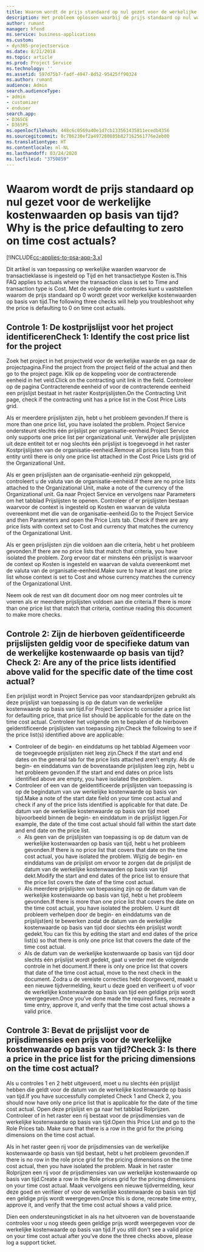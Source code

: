 ```yaml
---
title: Waarom wordt de prijs standaard op nul gezet voor de werkelijke kostenwaarden op basis van tijd?
description: Het probleem oplossen waarbij de prijs standaard op nul wordt gezet voor werkelijke kostenwaarden op basis van tijd.
author: rumant
manager: kfend
ms.service: business-applications
ms.custom:
- dyn365-projectservice
ms.date: 8/21/2018
ms.topic: article
ms.prod: Project Service
ms.technology: ''
ms.assetid: 597d75b7-fadf-4947-8d52-95425ff90324
ms.author: rumant
audience: Admin
search.audienceType:
- admin
- customizer
- enduser
search.app:
- D365CE
- D365PS
ms.openlocfilehash: 448c6c0569a40e1d7cb133561435811ecedb4356
ms.sourcegitcommit: 8c786230ef2a497280885b827162561776e2eb00
ms.translationtype: HT
ms.contentlocale: nl-NL
ms.lasthandoff: 03/24/2020
ms.locfileid: "3750859"
---
```

# <a name="why-is-the-price-defaulting-to-zero-on-time-cost-actuals"></a><span data-ttu-id="3f123-103">Waarom wordt de prijs standaard op nul gezet voor de werkelijke kostenwaarden op basis van tijd?</span><span class="sxs-lookup"><span data-stu-id="3f123-103">Why is the price defaulting to zero on time cost actuals?</span></span>

[!INCLUDE[cc-applies-to-psa-app-3.x](../includes/cc-applies-to-psa-app-3x.md)]

<span data-ttu-id="3f123-104">Dit artikel is van toepassing op werkelijke waarden waarvoor de transactieklasse is ingesteld op Tijd en het transactietype Kosten is.</span><span class="sxs-lookup"><span data-stu-id="3f123-104">This FAQ applies to actuals where the transaction class is set to Time and transaction type is Cost.</span></span> <span data-ttu-id="3f123-105">Met de volgende drie controles kunt u vaststellen waarom de prijs standaard op 0 wordt gezet voor werkelijke kostenwaarden op basis van tijd.</span><span class="sxs-lookup"><span data-stu-id="3f123-105">The following three checks will help you troubleshoot why the price is defaulting to 0 on time cost actuals.</span></span>
 
## <a name="check-1-identify-the-cost-price-list-for-the-project"></a><span data-ttu-id="3f123-106">Controle 1: De kostprijslijst voor het project identificeren</span><span class="sxs-lookup"><span data-stu-id="3f123-106">Check 1: Identify the cost price list for the project</span></span>

<span data-ttu-id="3f123-107">Zoek het project in het projectveld voor de werkelijke waarde en ga naar de projectpagina.</span><span class="sxs-lookup"><span data-stu-id="3f123-107">Find the project from the project field of the actual and then go to the project page.</span></span> <span data-ttu-id="3f123-108">Klik op de koppeling voor de contracterende eenheid in het veld.</span><span class="sxs-lookup"><span data-stu-id="3f123-108">Click on the contracting unit link in the field.</span></span> <span data-ttu-id="3f123-109">Controleer op de pagina Contracterende eenheid of voor de contracterende eenheid een prijslijst bestaat in het raster Kostprijslijsten.</span><span class="sxs-lookup"><span data-stu-id="3f123-109">On the Contracting Unit page, check if the contracting unit has a price list in the Cost Price Lists grid.</span></span>

<span data-ttu-id="3f123-110">Als er meerdere prijslijsten zijn, hebt u het probleem gevonden.</span><span class="sxs-lookup"><span data-stu-id="3f123-110">If there is more than one price list, you have isolated the problem.</span></span> <span data-ttu-id="3f123-111">Project Service ondersteunt slechts één prijslijst per organisatie-eenheid.</span><span class="sxs-lookup"><span data-stu-id="3f123-111">Project Service only supports one price list per organizational unit.</span></span> <span data-ttu-id="3f123-112">Verwijder alle prijslijsten uit deze entiteit tot er nog slechts één prijslijst is toegevoegd in het raster Kostprijslijsten van de organisatie-eenheid.</span><span class="sxs-lookup"><span data-stu-id="3f123-112">Remove all prices lists from this entity until there is only one price list attached in the Cost Price Lists grid of the Organizational Unit.</span></span>

<span data-ttu-id="3f123-113">Als er geen prijslijsten aan de organisatie-eenheid zijn gekoppeld, controleert u de valuta van de organisatie-eenheid.</span><span class="sxs-lookup"><span data-stu-id="3f123-113">If there are no price lists attached to the Organizational Unit, make a note of the currency of the Organizational unit.</span></span> <span data-ttu-id="3f123-114">Ga naar Project Service en vervolgens naar Parameters om het tabblad Prijslijsten te openen. Controleer of er prijslijsten bestaan waarvoor de context is ingesteld op Kosten en waarvan de valuta overeenkomt met die van de organisatie-eenheid.</span><span class="sxs-lookup"><span data-stu-id="3f123-114">Go to the Project Service and then Parameters and open the Price Lists tab. Check if there are any price lists with context set to Cost and currency that matches the currency of the Organizational Unit.</span></span>
 
<span data-ttu-id="3f123-115">Als er geen prijslijsten zijn die voldoen aan die criteria, hebt u het probleem gevonden.</span><span class="sxs-lookup"><span data-stu-id="3f123-115">If there are no price lists that match that criteria, you have isolated the problem.</span></span> <span data-ttu-id="3f123-116">Zorg ervoor dat er minstens één prijslijst is waarvoor de context op Kosten is ingesteld en waarvan de valuta overeenkomt met de valuta van de organisatie-eenheid.</span><span class="sxs-lookup"><span data-stu-id="3f123-116">Make sure to have at least one price list whose context is set to Cost and whose currency matches the currency of the Organizational Unit.</span></span>

<span data-ttu-id="3f123-117">Neem ook de rest van dit document door om nog meer controles uit te voeren als er meerdere prijslijsten voldoen aan die criteria.</span><span class="sxs-lookup"><span data-stu-id="3f123-117">If there is more than one price list that match that criteria, continue reading this document to make more checks.</span></span>

## <a name="check-2-are-any-of-the-price-lists-identified-above-valid-for-the-specific-date-of-the-time-cost-actual"></a><span data-ttu-id="3f123-118">Controle 2: Zijn de hierboven geïdentificeerde prijslijsten geldig voor de specifieke datum van de werkelijke kostenwaarde op basis van tijd?</span><span class="sxs-lookup"><span data-stu-id="3f123-118">Check 2: Are any of the price lists identified above valid for the specific date of the time cost actual?</span></span>

<span data-ttu-id="3f123-119">Een prijslijst wordt in Project Service pas voor standaardprijzen gebruikt als deze prijslijst van toepassing is op de datum van de werkelijke kostenwaarde op basis van tijd.</span><span class="sxs-lookup"><span data-stu-id="3f123-119">For Project Service to consider a price list for defaulting price, that price list should be applicable for the date on the time cost actual.</span></span> <span data-ttu-id="3f123-120">Controleer het volgende om te bepalen of de hierboven geïdentificeerde prijslijsten van toepassing zijn:</span><span class="sxs-lookup"><span data-stu-id="3f123-120">Check the following to see if the price list(s) identified above are applicable:</span></span>

- <span data-ttu-id="3f123-121">Controleer of de begin- en einddatums op het tabblad Algemeen voor de toegevoegde prijslijsten niet leeg zijn.</span><span class="sxs-lookup"><span data-stu-id="3f123-121">Check if the start and end dates on the general tab for the price lists attached aren’t empty.</span></span> <span data-ttu-id="3f123-122">Als de begin- en einddatums van de bovenstaande prijslijsten leeg zijn, hebt u het probleem gevonden.</span><span class="sxs-lookup"><span data-stu-id="3f123-122">If the start and end dates on price lists identified above are empty, you have isolated the problem.</span></span> 
- <span data-ttu-id="3f123-123">Controleer of een van de geïdentificeerde prijslijsten van toepassing is op de begindatum van uw werkelijke kostenwaarde op basis van tijd.</span><span class="sxs-lookup"><span data-stu-id="3f123-123">Make a note of the start date field on your time cost actual and check if any of the price lists identified is applicable for that date.</span></span> <span data-ttu-id="3f123-124">De datum van de werkelijke kostenwaarde op basis van tijd moet bijvoorbeeld binnen de begin- en einddatum in de prijslijst liggen.</span><span class="sxs-lookup"><span data-stu-id="3f123-124">For example, the date of the time cost actual should fall within the start date and end date on the price list.</span></span> 
    - <span data-ttu-id="3f123-125">Als geen van de prijslijsten van toepassing is op de datum van de werkelijke kostenwaarden op basis van tijd, hebt u het probleem gevonden.</span><span class="sxs-lookup"><span data-stu-id="3f123-125">If there is no price list that covers that date on the time cost actual, you have isolated the problem.</span></span> <span data-ttu-id="3f123-126">Wijzig de begin- en einddatums van de prijslijst om ervoor te zorgen dat de prijslijst de datum van de werkelijke kostenwaarden op basis van tijd dekt.</span><span class="sxs-lookup"><span data-stu-id="3f123-126">Modify the start and end dates of the price list to ensure that the price list covers the date of the time cost actual.</span></span> 
    - <span data-ttu-id="3f123-127">Als meerdere prijslijsten van toepassing zijn op de datum van de werkelijke kostenwaarde op basis van tijd, hebt u het probleem gevonden.</span><span class="sxs-lookup"><span data-stu-id="3f123-127">If there is more than one price list that covers the date on the time cost actual, you have isolated the problem.</span></span> <span data-ttu-id="3f123-128">U kunt dit probleem verhelpen door de begin- en einddatums van de prijslijst(en) te bewerken zodat de datum van de werkelijke kostenwaarde op basis van tijd door slechts één prijslijst wordt gedekt.</span><span class="sxs-lookup"><span data-stu-id="3f123-128">You can fix this by editing the start and end dates of the price list(s) so that there is only one price list that covers the date of the time cost actual.</span></span> 
    - <span data-ttu-id="3f123-129">Als de datum van de werkelijke kostenwaarde op basis van tijd door slechts één prijslijst wordt gedekt, gaat u verder met de volgende controle in het document.</span><span class="sxs-lookup"><span data-stu-id="3f123-129">If there is only one price list that covers that date of the time cost actual, move to the next check in the document.</span></span>
<span data-ttu-id="3f123-130">Zodra u de vereiste correcties hebt doorgevoerd, maakt u een nieuwe tijdvermelding, keurt u deze goed en verifieert u of voor de werkelijke kostenwaarde op basis van tijd een geldige prijs wordt weergegeven.</span><span class="sxs-lookup"><span data-stu-id="3f123-130">Once you’ve done made the required fixes, recreate a time entry, approve it, and verify that the time cost actual shows a valid price.</span></span>

## <a name="check-3-is-there-a-price-in-the-price-list-for-the-pricing-dimensions-on-the-time-cost-actual"></a><span data-ttu-id="3f123-131">Controle 3: Bevat de prijslijst voor de prijsdimensies een prijs voor de werkelijke kostenwaarde op basis van tijd?</span><span class="sxs-lookup"><span data-stu-id="3f123-131">Check 3: Is there a price in the price list for the pricing dimensions on the time cost actual?</span></span>

<span data-ttu-id="3f123-132">Als u controles 1 en 2 hebt uitgevoerd, moet u nu slechts één prijslijst hebben die geldt voor de datum van de werkelijke kostenwaarde op basis van tijd.</span><span class="sxs-lookup"><span data-stu-id="3f123-132">If you have successfully completed Check 1 and Check 2, you should now have only one price list that is applicable for the date of the time cost actual.</span></span> <span data-ttu-id="3f123-133">Open deze prijslijst en ga naar het tabblad Rolprijzen. Controleer of in het raster een rij bestaat voor de prijsdimensies van de werkelijke kostenwaarde op basis van tijd.</span><span class="sxs-lookup"><span data-stu-id="3f123-133">Open this Price List and go to the Role Prices tab. Make sure that there is a row in the grid for the pricing dimensions on the time cost actual.</span></span>

<span data-ttu-id="3f123-134">Als in het raster geen rij voor de prijsdimensies van de werkelijke kostenwaarde op basis van tijd bestaat, hebt u het probleem gevonden.</span><span class="sxs-lookup"><span data-stu-id="3f123-134">If there is no row in the role price grid for the pricing dimensions on the time cost actual, then you have isolated the problem.</span></span> <span data-ttu-id="3f123-135">Maak in het raster Rolprijzen een rij voor de prijsdimensies van uw werkelijke kostenwaarde op basis van tijd.</span><span class="sxs-lookup"><span data-stu-id="3f123-135">Create a row in the Role prices grid for the pricing dimensions on your time cost actual.</span></span> <span data-ttu-id="3f123-136">Maak vervolgens een nieuwe tijdvermelding, keur deze goed en verifieer of voor de werkelijke kostenwaarde op basis van tijd een geldige prijs wordt weergegeven.</span><span class="sxs-lookup"><span data-stu-id="3f123-136">Once this is done, recreate time entry, approve it, and verify that the time cost actual shows a valid price.</span></span>
 
<span data-ttu-id="3f123-137">Dien een ondersteuningsticket in als na het uitvoeren van de bovenstaande controles voor u nog steeds geen geldige prijs wordt weergegeven voor de werkelijke kostenwaarde op basis van tijd.</span><span class="sxs-lookup"><span data-stu-id="3f123-137">If you still don't see a valid price on your time cost actual after you’ve done the three checks above, please log a support ticket.</span></span>




